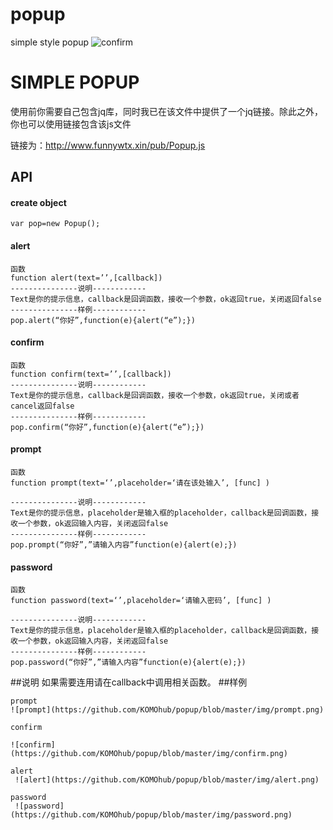 # popup
simple style popup
![confirm](https://github.com/KOMOhub/popup/blob/master/img/confirm.png)
# SIMPLE POPUP

使用前你需要自己包含jq库，同时我已在该文件中提供了一个jq链接。除此之外，你也可以使用链接包含该js文件

链接为：http://www.funnywtx.xin/pub/Popup.js

## API
#### create object
```
var pop=new Popup();
```

#### alert
```
函数
function alert(text=’’,[callback])
---------------说明------------
Text是你的提示信息，callback是回调函数，接收一个参数，ok返回true，关闭返回false
---------------样例------------
pop.alert(“你好”,function(e){alert(“e”);})
```
#### confirm
```
函数
function confirm(text=’’,[callback])
---------------说明------------
Text是你的提示信息，callback是回调函数，接收一个参数，ok返回true，关闭或者cancel返回false
---------------样例------------
pop.confirm(“你好”,function(e){alert(“e”);})
```
#### prompt
```
函数
function prompt(text=‘’,placeholder=‘请在该处输入’, [func] )

---------------说明------------
Text是你的提示信息，placeholder是输入框的placeholder，callback是回调函数，接收一个参数，ok返回输入内容，关闭返回false
---------------样例------------
pop.prompt(“你好”,”请输入内容”function(e){alert(e);})
```
#### password
```
函数
function password(text=‘’,placeholder=‘请输入密码’, [func] )

---------------说明------------
Text是你的提示信息，placeholder是输入框的placeholder，callback是回调函数，接收一个参数，ok返回输入内容，关闭返回false
---------------样例------------
pop.password(“你好”,”请输入内容”function(e){alert(e);})
```
##说明
如果需要连用请在callback中调用相关函数。
##样例
```
prompt
![prompt](https://github.com/KOMOhub/popup/blob/master/img/prompt.png)
```

```
confirm
 
![confirm](https://github.com/KOMOhub/popup/blob/master/img/confirm.png)
```
```
alert
 ![alert](https://github.com/KOMOhub/popup/blob/master/img/alert.png)
```
```
password
 ![password](https://github.com/KOMOhub/popup/blob/master/img/password.png)
```
